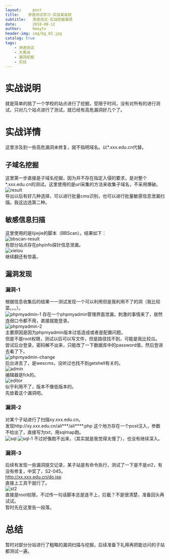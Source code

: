 ```yaml
---
layout:     post
title:    渗透测试学习-实战某高校
subtitle:   渗透测试-实战挖掘漏洞
date:       2018-08-12
author:     hmoytx
header-img: img/bg_02.jpg
catalog: true
tags:
    - 渗透测试
    - 大黑阔
    - 漏洞挖掘
    - 实战
---
```


# 实战说明
就是简单的挑了一个学校的站点进行了挖掘，受限于时间，没有对所有的进行测试，只对几个站点进行了测试，就已经有高危漏洞好几个了。

# 实战详情
这里涉及到一些高危漏洞未修复，就不指明域名。以*.xxx.edu.cn代替。  

## 子域名挖掘
这里第一步直接是子域名挖掘，因为并不存在指定入侵的要求，是对整个*.xxx.edu.cn的测试。这里使用的是url采集的方法来收集子域名，不采用爆破。  
![result](/img/8-12-1.png)  
导出以后有好几种选择，可以进行批量cms识别，也可以进行批量敏感信息泄漏扫描。我这边选第二种。  

## 敏感信息扫描
这里使用的是lijiejie的脚本（BBScan）。结果如下：  
![bbscan-result](/img/8-12-2.png)  
有部分站点存在phpinfo探针信息泄漏。  
![xielou](/img/8-12-3.png)  
继续翻还有惊喜。  

## 漏洞发现

### 漏洞-1
根据信息收集后的结果一一测试发现一个可以利用但是我利用不了的洞（我比较菜。。。）。  
![phpmyadmin-1](/img/8-12-4.png)
存在一个phpmyadmin管理界面泄漏，刺激的事情来了，居然连弱口令都不用，直接就能登录。  
![phpmyadmin-2](/img/8-12-5.png)  
主要原因是因为phpmyadmin版本过低造成或者是配置问题。  
但是不是root权限，测试以后可以写文件，但是路径找不到，可能是我比较瓜。  
尝试后台登录，密码解不出来，只能改了一下数据库中的password值，然后登进去看了下。  
![phpmyadmin-change](/img/8-12-6.png)  
后台进去了，是wescms，没听过也找不到getshell有关的。    
![admin](/img/8-12-7.png)  
编辑器是fck的。  
![editor](/img/8-12-8.png)  
似乎利用不了，版本不像低版本的。  
先放着这个漏洞吧。  

### 漏洞-2
对某个子站进行了扫描xy.xxx.edu.cn。  
发现http://xy.xxx.edu.cn/ali***/ali****.php 这个地方存在一个post注入，参数不给出了，直接写为txt，用sqlmap跑。  
![sql](/img/8-12-9.jpg) 
![sql-1](/img/8-12-10.png) 
不过好像跑不出来，（其实就是我觉得太慢了），也没有继续深入。  

### 漏洞-3
后续有发现一些漏洞提交记录，某子站是有命令执行，测试了一下是不是st2，有没有修复，中奖了，S2-045。  
http://xx.xxx.edu.cn/do.jsp  
直接上工具干就行了。   
![st2](/img/8-12-11.png)   
直接是root权限，不过传一句话脚本总是连不上，拦截？不是很清楚，准备回头再试试。  
暂时先在这里告一段落。  


# 总结
暂时对部分分站进行了粗略的漏洞扫描与挖掘，后续准备下礼拜再把能访问的子站都测试一遍。  
